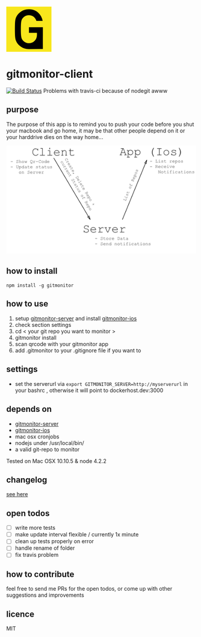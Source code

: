 ![logo](https://github.com/theotow/gitmonitor-client/raw/master/github/120x120.png "logo")

# gitmonitor-client

[![Build Status](https://travis-ci.org/theotow/gitmonitor-client.svg?branch=master)](https://travis-ci.org/theotow/gitmonitor-client)
Problems with travis-ci because of nodegit awww

## purpose

The purpose of this app is to remind you to push your code before you shut your macbook and go home, it may be that other people depend on it or your harddrive dies on the way home...

![flow](https://github.com/theotow/gitmonitor-client/raw/master/github/flow.png "flow")


## how to install

```
npm install -g gitmonitor
```

## how to use

1. setup [gitmonitor-server](https://github.com/theotow/gitmonitor-server) and install [gitmonitor-ios](https://github.com/theotow/gitmonitor-ios)
2. check section settings
3. cd < your git repo you want to monitor >
4. gitmonitor install
5. scan qrcode with your gitmonitor app
6. add .gitmonitor to your .gitignore file if you want to

## settings

* set the serverurl via ```export GITMONITOR_SERVER=http://myserverurl``` in your bashrc , otherwise it will point to dockerhost.dev:3000

## depends on

* [gitmonitor-server](https://github.com/theotow/gitmonitor-server)
* [gitmonitor-ios](https://github.com/theotow/gitmonitor-ios)
* mac osx cronjobs
* nodejs under /usr/local/bin/
* a valid git-repo to monitor

Tested on Mac OSX 10.10.5 & node 4.2.2

## changelog

[see here](https://github.com/theotow/gitmonitor-client/blob/master/CHANGELOG.md)

## open todos

* [ ] write more tests
* [ ] make update interval flexible / currently 1x minute
* [ ] clean up tests properly on error
* [ ] handle rename of folder
* [ ] fix travis problem

## how to contribute

feel free to send me PRs for the open todos, or come up with other suggestions and improvements

## licence

MIT
